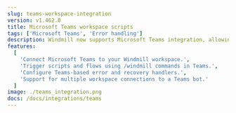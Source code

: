 ```yaml
---
slug: teams-workspace-integration
version: v1.462.0
title: Microsoft Teams workspace scripts
tags: ['Microsoft Teams', 'Error handling']
description: Windmill now supports Microsoft Teams integration, allowing you to trigger scripts and flows directly from Teams commands and receive error notifications.
features:
  [
    'Connect Microsoft Teams to your Windmill workspace.',
    'Trigger scripts and flows using /windmill commands in Teams.',
    'Configure Teams-based error and recovery handlers.',
    'Support for multiple workspace connections to a Teams bot.'
  ]
image: ./teams_integration.png
docs: /docs/integrations/teams
---
```

